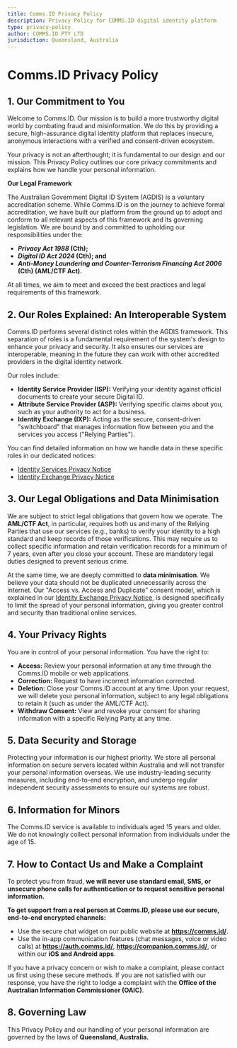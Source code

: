 ```yaml
---
title: Comms.ID Privacy Policy
description: Privacy Policy for COMMS.ID digital identity platform
type: privacy-policy
author: COMMS.ID PTY LTD
jurisdiction: Queensland, Australia
---
```


# **Comms.ID Privacy Policy**

## **1. Our Commitment to You**

Welcome to Comms.ID. Our mission is to build a more trustworthy digital world by combating fraud and misinformation. We do this by providing a secure, high-assurance digital identity platform that replaces insecure, anonymous interactions with a verified and consent-driven ecosystem.

Your privacy is not an afterthought; it is fundamental to our design and our mission. This Privacy Policy outlines our core privacy commitments and explains how we handle your personal information.

**Our Legal Framework**

The Australian Government Digital ID System (AGDIS) is a voluntary accreditation scheme. While Comms.ID is on the journey to achieve formal accreditation, we have built our platform from the ground up to adopt and conform to all relevant aspects of this framework and its governing legislation. We are bound by and committed to upholding our responsibilities under the:

- **_Privacy Act 1988_ (Cth);**
- **_Digital ID Act 2024_ (Cth); and**
- **_Anti-Money Laundering and Counter-Terrorism Financing Act 2006_ (Cth) (AML/CTF Act).**

At all times, we aim to meet and exceed the best practices and legal requirements of this framework.

## **2. Our Roles Explained: An Interoperable System**

Comms.ID performs several distinct roles within the AGDIS framework. This separation of roles is a fundamental requirement of the system's design to enhance your privacy and security. It also ensures our services are interoperable, meaning in the future they can work with other accredited providers in the digital identity network.

Our roles include:

- **Identity Service Provider (ISP):** Verifying your identity against official documents to create your secure Digital ID.
- **Attribute Service Provider (ASP):** Verifying specific claims about you, such as your authority to act for a business.
- **Identity Exchange (IXP):** Acting as the secure, consent-driven "switchboard" that manages information flow between you and the services you access ("Relying Parties").

You can find detailed information on how we handle data in these specific roles in our dedicated notices:

- [Identity Services Privacy Notice](/legals/privacy-identity-services)
- [Identity Exchange Privacy Notice](/legals/privacy-identity-exchange)

## **3. Our Legal Obligations and Data Minimisation**

We are subject to strict legal obligations that govern how we operate. The **AML/CTF Act**, in particular, requires both us and many of the Relying Parties that use our services (e.g., banks) to verify your identity to a high standard and keep records of those verifications. This may require us to collect specific information and retain verification records for a minimum of 7 years, even after you close your account. These are mandatory legal duties designed to prevent serious crime.

At the same time, we are deeply committed to **data minimisation**. We believe your data should not be duplicated unnecessarily across the internet. Our "Access vs. Access and Duplicate" consent model, which is explained in our [Identity Exchange Privacy Notice](/legals/privacy-identity-exchange), is designed specifically to limit the spread of your personal information, giving you greater control and security than traditional online services.

## **4. Your Privacy Rights**

You are in control of your personal information. You have the right to:

- **Access:** Review your personal information at any time through the Comms.ID mobile or web applications.
- **Correction:** Request to have incorrect information corrected.
- **Deletion:** Close your Comms.ID account at any time. Upon your request, we will delete your personal information, subject to any legal obligations to retain it (such as under the AML/CTF Act).
- **Withdraw Consent:** View and revoke your consent for sharing information with a specific Relying Party at any time.

## **5. Data Security and Storage**

Protecting your information is our highest priority. We store all personal information on secure servers located within Australia and will not transfer your personal information overseas. We use industry-leading security measures, including end-to-end encryption, and undergo regular independent security assessments to ensure our systems are robust.

## **6. Information for Minors**

The Comms.ID service is available to individuals aged 15 years and older. We do not knowingly collect personal information from individuals under the age of 15.

## **7. How to Contact Us and Make a Complaint**

To protect you from fraud, **we will never use standard email, SMS, or unsecure phone calls for authentication or to request sensitive personal information.**

**To get support from a real person at Comms.ID, please use our secure, end-to-end encrypted channels:**

- Use the secure chat widget on our public website at **<https://comms.id/>**.
- Use the in-app communication features (chat messages, voice or video calls) at **<https://auth.comms.id/>**, **<https://companion.comms.id/>**, or within our **iOS and Android apps**.

If you have a privacy concern or wish to make a complaint, please contact us first using these secure methods. If you are not satisfied with our response, you have the right to lodge a complaint with the **Office of the Australian Information Commissioner (OAIC)**.

## **8. Governing Law**

This Privacy Policy and our handling of your personal information are governed by the laws of **Queensland, Australia.**

